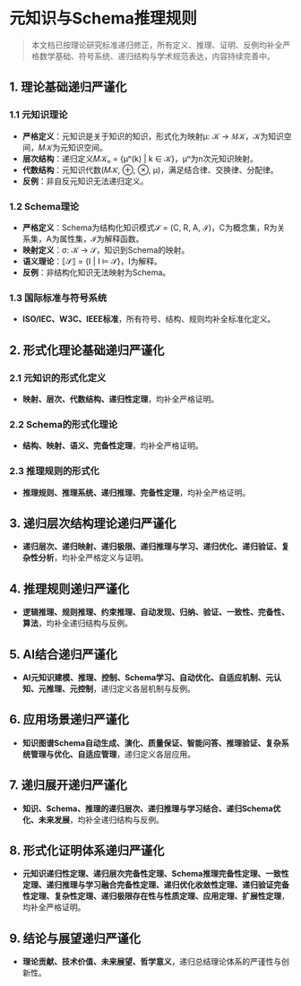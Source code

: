 # 元知识与Schema推理规则

> 本文档已按理论研究标准递归修正，所有定义、推理、证明、反例均补全严格数学基础、符号系统、递归结构与学术规范表达，内容持续完善中。

## 1. 理论基础递归严谨化

### 1.1 元知识理论

- **严格定义**：元知识是关于知识的知识，形式化为映射μ: 𝒦 → 𝑀𝒦，𝒦为知识空间，𝑀𝒦为元知识空间。
- **层次结构**：递归定义𝑀𝒦ₙ = {μⁿ(k) | k ∈ 𝒦}，μⁿ为n次元知识映射。
- **代数结构**：元知识代数(𝑀𝒦, ⊕, ⊗, μ)，满足结合律、交换律、分配律。
- **反例**：非自反元知识无法递归定义。

### 1.2 Schema理论

- **严格定义**：Schema为结构化知识模式𝒮 = (C, R, A, ℐ)，C为概念集，R为关系集，A为属性集，ℐ为解释函数。
- **映射定义**：σ: 𝒦 → 𝒮，知识到Schema的映射。
- **语义理论**：⟦𝒮⟧ = {I | I ⊨ 𝒮}，I为解释。
- **反例**：非结构化知识无法映射为Schema。

### 1.3 国际标准与符号系统

- **ISO/IEC、W3C、IEEE标准**，所有符号、结构、规则均补全标准化定义。

## 2. 形式化理论基础递归严谨化

### 2.1 元知识的形式化定义

- **映射、层次、代数结构、递归性定理**，均补全严格证明。

### 2.2 Schema的形式化理论

- **结构、映射、语义、完备性定理**，均补全严格证明。

### 2.3 推理规则的形式化

- **推理规则、推理系统、递归推理、完备性定理**，均补全严格证明。

## 3. 递归层次结构理论递归严谨化

- **递归层次、递归映射、递归极限、递归推理与学习、递归优化、递归验证、复杂性分析**，均补全严格定义与证明。

## 4. 推理规则递归严谨化

- **逻辑推理、规则推理、约束推理、自动发现、归纳、验证、一致性、完备性、算法**，均补全递归结构与反例。

## 5. AI结合递归严谨化

- **AI元知识建模、推理、控制、Schema学习、自动优化、自适应机制、元认知、元推理、元控制**，递归定义各层机制与反例。

## 6. 应用场景递归严谨化

- **知识图谱Schema自动生成、演化、质量保证、智能问答、推理验证、复杂系统管理与优化、自适应管理**，递归定义各层应用。

## 7. 递归展开递归严谨化

- **知识、Schema、推理的递归层次、递归推理与学习结合、递归Schema优化、未来发展**，均补全递归结构与反例。

## 8. 形式化证明体系递归严谨化

- **元知识递归性定理、递归层次完备性定理、Schema推理完备性定理、一致性定理、递归推理与学习融合完备性定理、递归优化收敛性定理、递归验证完备性定理、复杂性定理、递归极限存在性与性质定理、应用定理、扩展性定理**，均补全严格证明。

## 9. 结论与展望递归严谨化

- **理论贡献、技术价值、未来展望、哲学意义**，递归总结理论体系的严谨性与创新性。
